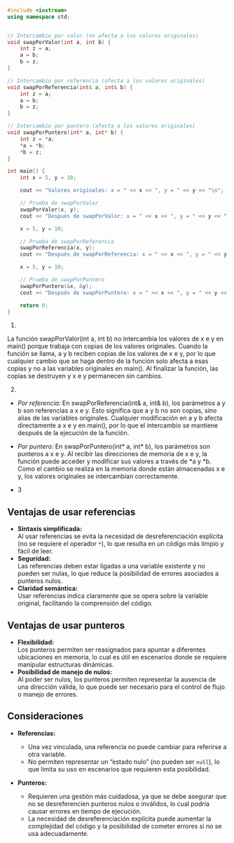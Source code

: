 ``` cpp
 
#include <iostream>
using namespace std;


// Intercambio por valor (no afecta a los valores originales)
void swapPorValor(int a, int b) {
    int z = a;
    a = b;
    b = z;
}

// Intercambio por referencia (afecta a los valores originales)
void swapPorReferencia(int& a, int& b) {
    int z = a;
    a = b;
    b = z;
}

// Intercambio por puntero (afecta a los valores originales)
void swapPorPuntero(int* a, int* b) {
    int z = *a;
    *a = *b;
    *b = z;
}

int main() {
    int x = 5, y = 10;

    cout << "Valores originales: x = " << x << ", y = " << y << "\n";

    // Prueba de swapPorValor
    swapPorValor(x, y);
    cout << "Después de swapPorValor: x = " << x << ", y = " << y << " (sin cambios)\n";

    x = 5, y = 10;

    // Prueba de swapPorReferencia
    swapPorReferencia(x, y);
    cout << "Después de swapPorReferencia: x = " << x << ", y = " << y << "\n";

    x = 5, y = 10;

    // Prueba de swapPorPuntero
    swapPorPuntero(&x, &y);
    cout << "Después de swapPorPuntero: x = " << x << ", y = " << y << "\n";

    return 0;
}
```


1. 
La función swapPorValor(int a, int b) no intercambia los valores de x e y en main() porque trabaja con copias de los valores originales. Cuando la función se llama, a y b reciben copias de los valores de x e y, por lo que cualquier cambio que se haga dentro de la función solo afecta a esas copias y no a las variables originales en main(). Al finalizar la función, las copias se destruyen y x e y permanecen sin cambios.

2. 
- *Por referencia:* En swapPorReferencia(int& a, int& b), los parámetros a y b son referencias a x e y. Esto significa que a y b no son copias, sino alias de las variables originales. Cualquier modificación en a y b afecta directamente a x e y en main(), por lo que el intercambio se mantiene después de la ejecución de la función.

- *Por puntero:* En swapPorPuntero(int* a, int* b), los parámetros son punteros a x e y. Al recibir las direcciones de memoria de x e y, la función puede acceder y modificar sus valores a través de *a y *b. Como el cambio se realiza en la memoria donde están almacenadas x e y, los valores originales se intercambian correctamente.
- 3
  
## Ventajas de usar referencias
- **Sintaxis simplificada:**  
  Al usar referencias se evita la necesidad de desreferenciación explícita (no se requiere el operador `*`), lo que resulta en un código más limpio y fácil de leer.
- **Seguridad:**  
  Las referencias deben estar ligadas a una variable existente y no pueden ser nulas, lo que reduce la posibilidad de errores asociados a punteros nulos.
- **Claridad semántica:**  
  Usar referencias indica claramente que se opera sobre la variable original, facilitando la comprensión del código.

## Ventajas de usar punteros
- **Flexibilidad:**  
  Los punteros permiten ser reasignados para apuntar a diferentes ubicaciones en memoria, lo cual es útil en escenarios donde se requiere manipular estructuras dinámicas.
- **Posibilidad de manejo de nulos:**  
  Al poder ser nulos, los punteros permiten representar la ausencia de una dirección válida, lo que puede ser necesario para el control de flujo o manejo de errores.

## Consideraciones
- **Referencias:**
  - Una vez vinculada, una referencia no puede cambiar para referirse a otra variable.
  - No permiten representar un “estado nulo” (no pueden ser `null`), lo que limita su uso en escenarios que requieren esta posibilidad.
  
- **Punteros:**
  - Requieren una gestión más cuidadosa, ya que se debe asegurar que no se desreferencien punteros nulos o inválidos, lo cual podría causar errores en tiempo de ejecución.
  - La necesidad de desreferenciación explícita puede aumentar la complejidad del código y la posibilidad de cometer errores si no se usa adecuadamente.

